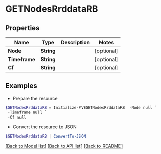 # GETNodesRrddataRB
## Properties

Name | Type | Description | Notes
------------ | ------------- | ------------- | -------------
**Node** | **String** |  | [optional] 
**Timeframe** | **String** |  | [optional] 
**Cf** | **String** |  | [optional] 

## Examples

- Prepare the resource
```powershell
$GETNodesRrddataRB = Initialize-PVEGETNodesRrddataRB  -Node null `
 -Timeframe null `
 -Cf null
```

- Convert the resource to JSON
```powershell
$GETNodesRrddataRB | ConvertTo-JSON
```

[[Back to Model list]](../README.md#documentation-for-models) [[Back to API list]](../README.md#documentation-for-api-endpoints) [[Back to README]](../README.md)

